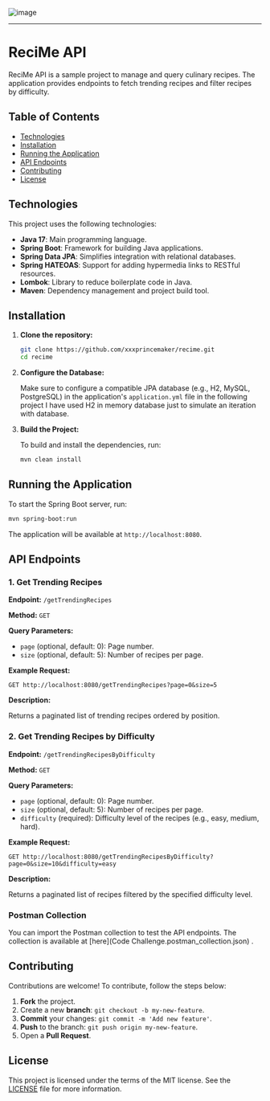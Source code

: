 ![image](https://scontent.fsdu38-1.fna.fbcdn.net/v/t39.30808-6/312985842_496033049211358_5973914414839344733_n.jpg?_nc_cat=109&ccb=1-7&_nc_sid=6ee11a&_nc_eui2=AeHT4I8RrPGD8vPBB1ZrHeLFubbFq8iecsS5tsWryJ5yxNf456Wip-bqL3EgZtOKXSdjtzrh89a_ZOOgXwlfZ4yP&_nc_ohc=uJ1cUjMYErgQ7kNvgE-RyYD&_nc_ht=scontent.fsdu38-1.fna&oh=00_AYAXRS-DVtGftMtefX8z4McWb5kziMGmlvIxdlTsK30h8g&oe=66E74F1C)

---

# ReciMe API

ReciMe API is a sample project to manage and query culinary recipes. The application provides endpoints to fetch trending recipes and filter recipes by difficulty.

## Table of Contents

- [Technologies](#technologies)
- [Installation](#installation)
- [Running the Application](#running-the-application)
- [API Endpoints](#api-endpoints)
- [Contributing](#contributing)
- [License](#license)

## Technologies

This project uses the following technologies:

- **Java 17**: Main programming language.
- **Spring Boot**: Framework for building Java applications.
- **Spring Data JPA**: Simplifies integration with relational databases.
- **Spring HATEOAS**: Support for adding hypermedia links to RESTful resources.
- **Lombok**: Library to reduce boilerplate code in Java.
- **Maven**: Dependency management and project build tool.

## Installation

1. **Clone the repository:**

   ```bash
   git clone https://github.com/xxxprincemaker/recime.git
   cd recime
   ```

2. **Configure the Database:**

   Make sure to configure a compatible JPA database (e.g., H2, MySQL, PostgreSQL) in the application's `application.yml` file in the following project I have used H2 in memory database just to simulate an iteration with database.

3. **Build the Project:**

   To build and install the dependencies, run:

   ```bash
   mvn clean install
   ```

## Running the Application

To start the Spring Boot server, run:

```bash
mvn spring-boot:run
```

The application will be available at `http://localhost:8080`.

## API Endpoints

### 1. Get Trending Recipes

**Endpoint:** `/getTrendingRecipes`

**Method:** `GET`

**Query Parameters:**

- `page` (optional, default: 0): Page number.
- `size` (optional, default: 5): Number of recipes per page.

**Example Request:**

```http
GET http://localhost:8080/getTrendingRecipes?page=0&size=5
```

**Description:**

Returns a paginated list of trending recipes ordered by position.

### 2. Get Trending Recipes by Difficulty

**Endpoint:** `/getTrendingRecipesByDifficulty`

**Method:** `GET`

**Query Parameters:**

- `page` (optional, default: 0): Page number.
- `size` (optional, default: 5): Number of recipes per page.
- `difficulty` (required): Difficulty level of the recipes (e.g., easy, medium, hard).

**Example Request:**

```http
GET http://localhost:8080/getTrendingRecipesByDifficulty?page=0&size=10&difficulty=easy
```

**Description:**

Returns a paginated list of recipes filtered by the specified difficulty level.

### Postman Collection

You can import the Postman collection to test the API endpoints. The collection is available at [here](Code Challenge.postman_collection.json) .

## Contributing

Contributions are welcome! To contribute, follow the steps below:

1. **Fork** the project.
2. Create a new **branch**: `git checkout -b my-new-feature`.
3. **Commit** your changes: `git commit -m 'Add new feature'`.
4. **Push** to the branch: `git push origin my-new-feature`.
5. Open a **Pull Request**.

## License

This project is licensed under the terms of the MIT license. See the [LICENSE](LICENSE.md) file for more information.

